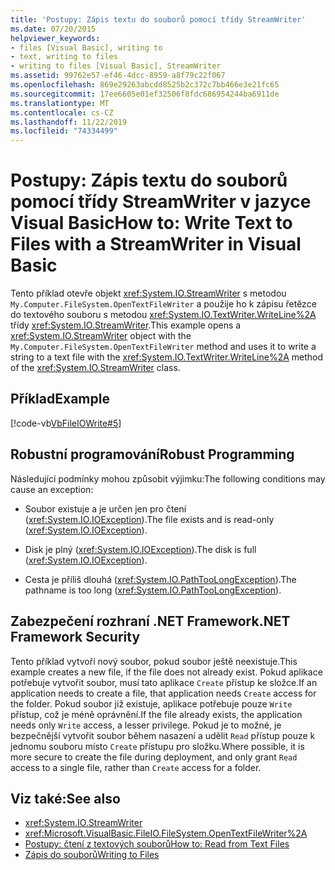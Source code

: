 ```yaml
---
title: 'Postupy: Zápis textu do souborů pomocí třídy StreamWriter'
ms.date: 07/20/2015
helpviewer_keywords:
- files [Visual Basic], writing to
- text, writing to files
- writing to files [Visual Basic], StreamWriter
ms.assetid: 99762e57-ef46-4dcc-8959-a8f79c22f067
ms.openlocfilehash: 869e29263abcdd8525b2c372c7bb466e3e21fc65
ms.sourcegitcommit: 17ee6605e01ef32506f8fdc686954244ba6911de
ms.translationtype: MT
ms.contentlocale: cs-CZ
ms.lasthandoff: 11/22/2019
ms.locfileid: "74334499"
---
```

# <a name="how-to-write-text-to-files-with-a-streamwriter-in-visual-basic"></a><span data-ttu-id="7966c-102">Postupy: Zápis textu do souborů pomocí třídy StreamWriter v jazyce Visual Basic</span><span class="sxs-lookup"><span data-stu-id="7966c-102">How to: Write Text to Files with a StreamWriter in Visual Basic</span></span>

<span data-ttu-id="7966c-103">Tento příklad otevře objekt <xref:System.IO.StreamWriter> s metodou `My.Computer.FileSystem.OpenTextFileWriter` a použije ho k zápisu řetězce do textového souboru s metodou <xref:System.IO.TextWriter.WriteLine%2A> třídy <xref:System.IO.StreamWriter>.</span><span class="sxs-lookup"><span data-stu-id="7966c-103">This example opens a <xref:System.IO.StreamWriter> object with the `My.Computer.FileSystem.OpenTextFileWriter` method and uses it to write a string to a text file with the <xref:System.IO.TextWriter.WriteLine%2A> method of the <xref:System.IO.StreamWriter> class.</span></span>  
  
## <a name="example"></a><span data-ttu-id="7966c-104">Příklad</span><span class="sxs-lookup"><span data-stu-id="7966c-104">Example</span></span>  

 [!code-vb[VbFileIOWrite#5](~/samples/snippets/visualbasic/VS_Snippets_VBCSharp/VbFileIOWrite/VB/Class1.vb#5)]  
  
## <a name="robust-programming"></a><span data-ttu-id="7966c-105">Robustní programování</span><span class="sxs-lookup"><span data-stu-id="7966c-105">Robust Programming</span></span>  

 <span data-ttu-id="7966c-106">Následující podmínky mohou způsobit výjimku:</span><span class="sxs-lookup"><span data-stu-id="7966c-106">The following conditions may cause an exception:</span></span>  
  
- <span data-ttu-id="7966c-107">Soubor existuje a je určen jen pro čtení (<xref:System.IO.IOException>).</span><span class="sxs-lookup"><span data-stu-id="7966c-107">The file exists and is read-only (<xref:System.IO.IOException>).</span></span>  
  
- <span data-ttu-id="7966c-108">Disk je plný (<xref:System.IO.IOException>).</span><span class="sxs-lookup"><span data-stu-id="7966c-108">The disk is full (<xref:System.IO.IOException>).</span></span>  
  
- <span data-ttu-id="7966c-109">Cesta je příliš dlouhá (<xref:System.IO.PathTooLongException>).</span><span class="sxs-lookup"><span data-stu-id="7966c-109">The pathname is too long (<xref:System.IO.PathTooLongException>).</span></span>  
  
## <a name="net-framework-security"></a><span data-ttu-id="7966c-110">Zabezpečení rozhraní .NET Framework</span><span class="sxs-lookup"><span data-stu-id="7966c-110">.NET Framework Security</span></span>  

 <span data-ttu-id="7966c-111">Tento příklad vytvoří nový soubor, pokud soubor ještě neexistuje.</span><span class="sxs-lookup"><span data-stu-id="7966c-111">This example creates a new file, if the file does not already exist.</span></span> <span data-ttu-id="7966c-112">Pokud aplikace potřebuje vytvořit soubor, musí tato aplikace `Create` přístup ke složce.</span><span class="sxs-lookup"><span data-stu-id="7966c-112">If an application needs to create a file, that application needs `Create` access for the folder.</span></span> <span data-ttu-id="7966c-113">Pokud soubor již existuje, aplikace potřebuje pouze `Write` přístup, což je méně oprávnění.</span><span class="sxs-lookup"><span data-stu-id="7966c-113">If the file already exists, the application needs only `Write` access, a lesser privilege.</span></span> <span data-ttu-id="7966c-114">Pokud je to možné, je bezpečnější vytvořit soubor během nasazení a udělit `Read` přístup pouze k jednomu souboru místo `Create` přístupu pro složku.</span><span class="sxs-lookup"><span data-stu-id="7966c-114">Where possible, it is more secure to create the file during deployment, and only grant `Read` access to a single file, rather than `Create` access for a folder.</span></span>  
  
## <a name="see-also"></a><span data-ttu-id="7966c-115">Viz také:</span><span class="sxs-lookup"><span data-stu-id="7966c-115">See also</span></span>

- <xref:System.IO.StreamWriter>
- <xref:Microsoft.VisualBasic.FileIO.FileSystem.OpenTextFileWriter%2A>
- [<span data-ttu-id="7966c-116">Postupy: čtení z textových souborů</span><span class="sxs-lookup"><span data-stu-id="7966c-116">How to: Read from Text Files</span></span>](../../../../visual-basic/developing-apps/programming/drives-directories-files/how-to-read-from-text-files.md)
- [<span data-ttu-id="7966c-117">Zápis do souborů</span><span class="sxs-lookup"><span data-stu-id="7966c-117">Writing to Files</span></span>](../../../../visual-basic/developing-apps/programming/drives-directories-files/writing-to-files.md)
